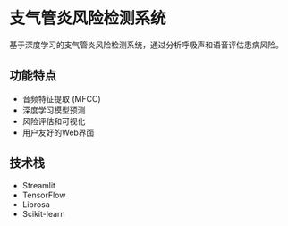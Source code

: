 # 支气管炎风险检测系统

基于深度学习的支气管炎风险检测系统，通过分析呼吸声和语音评估患病风险。

## 功能特点
- 音频特征提取 (MFCC)
- 深度学习模型预测
- 风险评估和可视化
- 用户友好的Web界面

## 技术栈
- Streamlit
- TensorFlow
- Librosa
- Scikit-learn